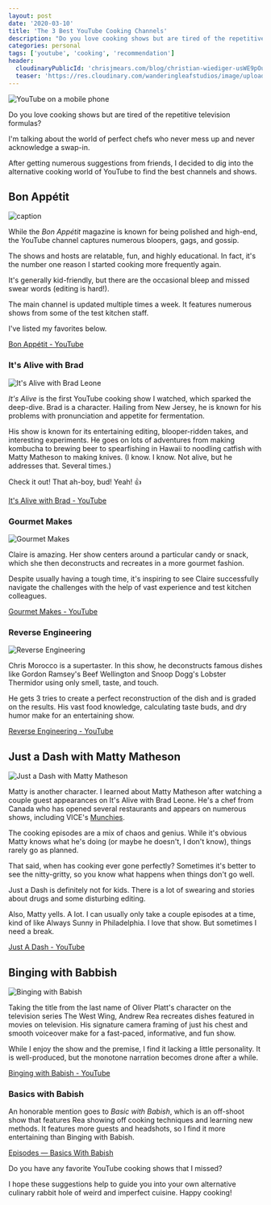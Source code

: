 ```yaml
---
layout: post
date: '2020-03-10'
title: 'The 3 Best YouTube Cooking Channels'
description: "Do you love cooking shows but are tired of the repetitive television formulas? I took a deep-dive into the alternative cooking world of YouTube to find the best channels and shows."
categories: personal
tags: ['youtube', 'cooking', 'recommendation']
header:
  cloudinaryPublicId: 'chrisjmears.com/blog/christian-wiediger-usWE9pOuTfE-unsplash.jpg'
  teaser: 'https://res.cloudinary.com/wanderingleafstudios/image/upload/b_auto,c_pad,g_center,h_630,w_1200/v1537890988/chrisjmears.com/blog/christian-wiediger-usWE9pOuTfE-unsplash.jpg'
---
```


![YouTube on a mobile phone](https://res.cloudinary.com/wanderingleafstudios/image/upload/v1537890988/chrisjmears.com/blog/christian-wiediger-usWE9pOuTfE-unsplash.jpg)

Do you love cooking shows but are tired of the repetitive television formulas?

I'm talking about the world of perfect chefs who never mess up and never acknowledge a swap-in.

After getting numerous suggestions from friends, I decided to dig into the alternative cooking world of YouTube to find the best channels and shows.

## Bon Appétit

![caption](https://res.cloudinary.com/wanderingleafstudios/image/upload/v1583792711/chrisjmears.com/blog/YouTube_-_Bon_Appetit.jpg)

While the _Bon Appétit_ magazine is known for being polished and high-end, the YouTube channel captures numerous bloopers, gags, and gossip.

The shows and hosts are relatable, fun, and highly educational. In fact, it's the number one reason I started cooking more frequently again.

It's generally kid-friendly, but there are the occasional bleep and missed swear words (editing is hard!).

The main channel is updated multiple times a week. It features numerous shows from some of the test kitchen staff.

I've listed my favorites below.

[Bon Appétit - YouTube](https://www.youtube.com/user/BonAppetitDotCom)

### It's Alive with Brad

![It's Alive with Brad Leone](https://res.cloudinary.com/wanderingleafstudios/image/upload/v1583792711/chrisjmears.com/blog/YouTube_-_Bon_Appetite_-_Its_Alive.jpg)

_It's Alive_ is the first YouTube cooking show I watched, which sparked the deep-dive. Brad is a character. Hailing from New Jersey, he is known for his problems with pronunciation and appetite for fermentation.

His show is known for its entertaining editing, blooper-ridden takes, and interesting experiments. He goes on lots of adventures from making kombucha to brewing beer to spearfishing in Hawaii to noodling catfish with Matty Matheson to making knives. (I know. I know. Not alive, but he addresses that. Several times.)

Check it out! That ah-boy, bud! Yeah! 👍

[It's Alive with Brad - YouTube](https://www.youtube.com/playlist?list=PLKtIunYVkv_SUyXj_6Fe53okfzM9yVq1F)

### Gourmet Makes

![Gourmet Makes](https://res.cloudinary.com/wanderingleafstudios/image/upload/v1583792711/chrisjmears.com/blog/YouTube_-_Bon_Appetit_-_Gourmet_Makes.jpg)

Claire is amazing. Her show centers around a particular candy or snack, which she then deconstructs and recreates in a more gourmet fashion.

Despite usually having a tough time, it's inspiring to see Claire successfully navigate the challenges with the help of vast experience and test kitchen colleagues.

[Gourmet Makes - YouTube](https://www.youtube.com/playlist?list=PLKtIunYVkv_RwB_yx1SZrZC-ddhxyXanh)

### Reverse Engineering

![Reverse Engineering](https://res.cloudinary.com/wanderingleafstudios/image/upload/v1583792711/chrisjmears.com/blog/YouTube_-_Bon_Appetit_-_Reverse_Engineering.jpg)

Chris Morocco is a supertaster. In this show, he deconstructs famous dishes like Gordon Ramsey's Beef Wellington and Snoop Dogg's Lobster Thermidor using only smell, taste, and touch.

He gets 3 tries to create a perfect reconstruction of the dish and is graded on the results. His vast food knowledge, calculating taste buds, and dry humor make for an entertaining show.

[Reverse Engineering - YouTube](https://www.youtube.com/playlist?list=PLKtIunYVkv_TeKGHShP_jd6c-BP7lkwKR)

## Just a Dash with Matty Matheson

![Just a Dash with Matty Matheson](https://res.cloudinary.com/wanderingleafstudios/image/upload/v1583792803/chrisjmears.com/blog/YouTube_-_Just_a_Dash_1.jpg)

Matty is another character. I learned about Matty Matheson after watching a couple guest appearances on It's Alive with Brad Leone. He's a chef from Canada who has opened several restaurants and appears on numerous shows, including VICE's [Munchies](https://www.youtube.com/user/Munchies).

The cooking episodes are a mix of chaos and genius. While it's obvious Matty knows what he's doing (or maybe he doesn't, I don't know), things rarely go as planned.

That said, when has cooking ever gone perfectly? Sometimes it's better to see the nitty-gritty, so you know what happens when things don't go well.

Just a Dash is definitely not for kids. There is a lot of swearing and stories about drugs and some disturbing editing.

Also, Matty yells. A lot. I can usually only take a couple episodes at a time, kind of like Always Sunny in Philadelphia. I love that show. But sometimes I need a break.

[Just A Dash - YouTube](https://www.youtube.com/playlist?list=PLxg70CyF67NjdKXOy0THz8u5ivGSKYK3-)

## Binging with Babbish

![Binging with Babish](https://res.cloudinary.com/wanderingleafstudios/image/upload/v1583792711/chrisjmears.com/blog/YouTube_-_Binging_with_Babbish.jpg)

Taking the title from the last name of Oliver Platt's character on the television series The West Wing, Andrew Rea recreates dishes featured in movies on television. His signature camera framing of just his chest and smooth voiceover make for a fast-paced, informative, and fun show.

While I enjoy the show and the premise, I find it lacking a little personality. It is well-produced, but the monotone narration becomes drone after a while.

[Binging with Babish - YouTube](https://www.youtube.com/user/bgfilms)

### Basics with Babish

An honorable mention goes to _Basic with Babish_, which is an off-shoot show that features Rea showing off cooking techniques and learning new methods. It features more guests and headshots, so I find it more entertaining than Binging with Babish.

[Episodes — Basics With Babish](https://basicswithbabish.co/episodes)

Do you have any favorite YouTube cooking shows that I missed?

I hope these suggestions help to guide you into your own alternative culinary rabbit hole of weird and imperfect cuisine. Happy cooking!
